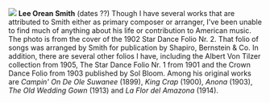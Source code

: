 ![](/images/leeosmith.jpg)
**Lee Orean Smith** (dates ??) Though I have several works that are attributed to Smith either as primary composer or arranger, I've been unable to find much of anything about his life or contribution to American music. The photo is from the cover of the 1902 Star Dance Folio Nr. 2. That folio of songs was arranged by Smith for publication by Shapiro, Bernstein & Co. In addition, there are several other folios I have, including the Albert Von Tilzer collection from 1905, The Star Dance Folio Nr. 1 from 1901 and the Crown Dance Folio from 1903 published by Sol Bloom. Among his original works are *Campin' On De Ole Suwanee* (1899), *King Crap* (1900), *Anona* (1903), *The Old Wedding Gown* (1913) and *La Flor del Amazona* (1914). 



 